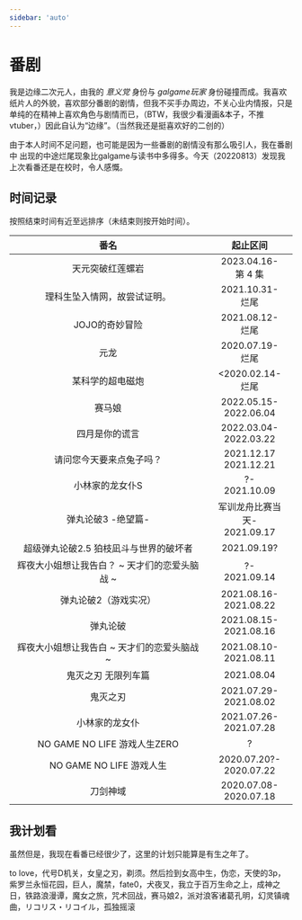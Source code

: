 ```yaml
---
sidebar: 'auto'
---
```

# 番剧
我是边缘二次元人，由我的 *意义党* 身份与 *galgame玩家* 身份碰撞而成。我喜欢纸片人的外貌，喜欢<span class="heimu" title="你知道的太多了">部分</span>番剧的剧情，但我不买手办周边，不关心业内情报，只是单纯的在精神上喜欢角色与剧情而已，（BTW，我很少看漫画&本子，不推vtuber，）因此自认为“边缘”。（当然我还是挺喜欢好的二创的）

由于本人时间不足问题，也可能是因为一些番剧的剧情没有那么吸引人，我在番剧中 出现的中途烂尾现象比galgame与读书中多得多。今天（20220813）发现我上次看番还是在校时，令人感慨。
## 时间记录
按照结束时间有近至远排序（未结束则按开始时间）。

|番名|起止区间|
| :--: | :--: |
|天元突破红莲螺岩|2023.04.16-<br/>第 4 集|
|理科生坠入情网，故尝试证明。 <Badge text="第一季" />|2021.10.31-<br/>烂尾|
|JOJO的奇妙冒险 <Badge text="第一季" />|2021.08.12-<br/>烂尾|
|元龙 <Badge text="第一季" />|2020.07.19-<br/>烂尾|
|某科学的超电磁炮 <Badge text="第一季" />|<2020.02.14-<br/>烂尾|
|赛马娘 <Badge text="第一季" />|2022.05.15-<br/>2022.06.04|
|四月是你的谎言|2022.03.04-<br/>2022.03.22|
|请问您今天要来点兔子吗？<Badge text="第一季" />|2021.12.17<br/>2021.12.21|
|小林家的龙女仆S <Badge type="warning" text="第二季" />|?-<br/>2021.10.09|
|弹丸论破3 -绝望篇- <Badge type="danger" text="第三季" />|军训龙舟比赛当天-<br/>2021.09.17|
|超级弹丸论破2.5 狛枝凪斗与世界的破坏者 <Badge text="番外" />|2021.09.19?|
|辉夜大小姐想让我告白？ ~ 天才们的恋爱头脑战 ~ <Badge type="warning" text="第二季" />|?-<br/>2021.09.14|
|弹丸论破2（游戏实况） <Badge type="warning" text="第二季" />|2021.08.16-<br/>2021.08.22|
|弹丸论破 <Badge text="第一季" />|2021.08.15-<br/>2021.08.16|
|辉夜大小姐想让我告白 ~ 天才们的恋爱头脑战 ~ <Badge text="第一季" />|2021.08.10-<br/>2021.08.11|
|鬼灭之刃 无限列车篇 <Badge type="warning" text="第二季" />|2021.08.04|
|鬼灭之刃 <Badge text="第一季" />|2021.07.29-<br/>2021.08.02|
|小林家的龙女仆 <Badge text="第一季" />|2021.07.26-<br/>2021.07.28|
|NO GAME NO LIFE 游戏人生ZERO <Badge type="warning" text="剧场版" />|?|
|NO GAME NO LIFE 游戏人生|2020.07.20?-<br/>2020.07.22|
|刀剑神域 <Badge text="第一季" />|2020.07.08-<br/>2020.07.18|

## 我计划看
虽然但是，我现在看番已经很少了，这里的计划只能算是有生之年了。

to love，代号D机关，女皇之刃，剃须。然后捡到女高中生，伪恋，天使的3p，紫罗兰永恒花园，巨人，魔禁，fate0，犬夜叉，我立于百万生命之上，成神之日，铁路浪漫谭，魔女之旅，咒术回战，赛马娘2，派对浪客诸葛孔明，幻灵镇魂曲，リコリス・リコイル，孤独摇滚